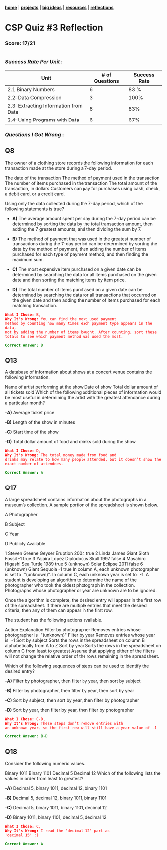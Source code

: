 **[home](https://badebasligil.github.io/badebasligil/)** | **[projects](project.md)** | **[big ideas](big_ideas.md)** | **[resources](resources.md)** | **[reflections](reflections.md)**

# **CSP Quiz #3 Reflection**

### **Score:** 17/21

<img src="" width="">

### ***Success Rate Per Unit*** : 

| Unit  | # of Questions | Success Rate |
| ------------- | ------------- | ------------- |
| 2.1 Binary Numbers  | 6 | 83 % |
| 2.2: Data Compression | 3 | 100% |
| 2.3: Extracting Information from Data | 6 | 83% |
| 2.4: Using Programs with Data | 6 | 67% |

### ***Questions I Got Wrong*** : 

## **Q8**

The owner of a clothing store records the following information for each transaction made at the store during a 7-day period.

The date of the transaction
The method of payment used in the transaction
The number of items purchased in the transaction
The total amount of the transaction, in dollars
Customers can pay for purchases using cash, check, a debit card, or a credit card.

Using only the data collected during the 7-day period, which of the following statements is true?


- **A)** The average amount spent per day during the 7-day period can be determined by sorting the data by the total transaction amount, then adding the 7 greatest amounts, and then dividing the sum by 7.

- **B)** The method of payment that was used in the greatest number of transactions during the 7-day period can be determined by sorting the data by the method of payment, then adding the number of items purchased for each type of payment method, and then finding the maximum sum.

- **C)** The most expensive item purchased on a given date can be determined by searching the data for all items purchased on the given date and then sorting the matching items by item price.

- **D)** The total number of items purchased on a given date can be determined by searching the data for all transactions that occurred on the given date and then adding the number of items purchased for each matching transaction.

<code style="color : red">**What I Chose:** B, **Why It's Wrong:** You can find the most used payment method by counting how many times each payment type appears in the data, not by adding the number of items bought. After counting, sort these totals to see which payment method was used the most. </code>

<code style="color : green">**Correct Answer:** D </code>

## **Q13**

A database of information about shows at a concert venue contains the following information.

Name of artist performing at the show
Date of show
Total dollar amount of all tickets sold
Which of the following additional pieces of information would be most useful in determining the artist with the greatest attendance during a particular month?

-**A)** Average ticket price

-**B)** Length of the show in minutes

-**C)** Start time of the show

-**D)** Total dollar amount of food and drinks sold during the show

<code style="color : red">**What I Chose:** D, **Why It's Wrong:** The total money made from food and drinks may relate to how many people attended, but it doesn’t show the exact number of attendees. </code>

<code style="color : green">**Correct Answer:** A </code>

## **Q17**
A large spreadsheet contains information about the photographs in a museum’s collection. A sample portion of the spreadsheet is shown below.

 	
A Photographer

B Subject

C Year

D Publicly Available

1	Steven Greene	Geyser Eruption	2004	true
2	Linda James	Giant Sloth Fossil	-1	true
3	Yajaira Lopez	Diplodocus Skull	1997	false
4	Masahiro Higashi	Sea Turtle	1989	true
5	(unknown)	Solar Eclipse	2011	false
6	(unknown)	Giant Sequoia	-1	true
In column A, each unknown photographer is set to "(unknown)".
In column C, each unknown year is set to -1.
A student is developing an algorithm to determine the name of the photographer who took the oldest photograph in the collection. Photographs whose photographer or year are unknown are to be ignored.

Once the algorithm is complete, the desired entry will appear in the first row of the spreadsheet. If there are multiple entries that meet the desired criteria, then any of them can appear in the first row.

The student has the following actions available.

Action	Explanation
Filter by photographer	Removes entries whose photographer is "(unknown)"
Filter by year	Removes entries whose year is -1
Sort by subject	Sorts the rows in the spreadsheet on column B alphabetically from A to Z
Sort by year	Sorts the rows in the spreadsheet on column C from least to greatest
Assume that applying either of the filters will not change the relative order of the rows remaining in the spreadsheet.

Which of the following sequences of steps can be used to identify the desired entry?

-**A)** Filter by photographer, then filter by year, then sort by subject

-**B)** Filter by photographer, then filter by year, then sort by year

-**C)** Sort by subject, then sort by year, then filter by photographer

-**D)** Sort by year, then filter by year, then filter by photographer

<code style="color : red">**What I Chose:** C-D, **Why It's Wrong:** These steps don’t remove entries with an unknown year, so the first row will still have a year value of -1 </code>

<code style="color : green">**Correct Answer:** B-D </code>

## **Q18**

Consider the following numeric values.

Binary 1011
Binary 1101
Decimal 5
Decimal 12
Which of the following lists the values in order from least to greatest?

-**A)** Decimal 5, binary 1011, decimal 12, binary 1101

-**B)** Decimal 5, decimal 12, binary 1011, binary 1101

-**C)** Decimal 5, binary 1011, binary 1101, decimal 12

-**D)** Binary 1011, binary 1101, decimal 5, decimal 12

<code style="color : red">**What I Chose:** C, **Why It's Wrong:** I read the 'decimal 12' part as 'decimal **15**' :( </code>

<code style="color : green">**Correct Answer:** A </code>
